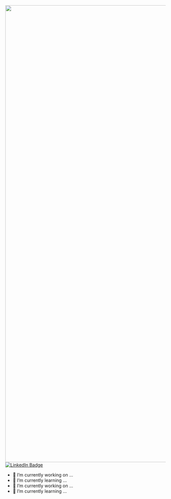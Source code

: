 <div align="center">
<div id="header">
<img src="https://i.imgur.com/GFpKsNp.gif" width="1430"/>
</div>
</div>
<div id="badges">
<a href="https://www.linkedin.com/in/edbvalencia/">
  <img src="https://img.shields.io/badge/LinkedIn-blue?style=for-the-badge&logo=linkedin&logoColor=white" alt="LinkedIn Badge"/>
</a>
</div>

- 🔭 I’m currently working on ...
- 🌱 I’m currently learning ...
- 🔭 I’m currently working on ...
- 🌱 I’m currently learning ...
